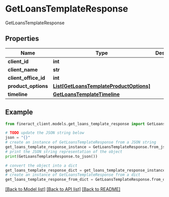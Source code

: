 # GetLoansTemplateResponse

GetLoansTemplateResponse

## Properties

Name | Type | Description | Notes
------------ | ------------- | ------------- | -------------
**client_id** | **int** |  | [optional] 
**client_name** | **str** |  | [optional] 
**client_office_id** | **int** |  | [optional] 
**product_options** | [**List[GetLoansTemplateProductOptions]**](GetLoansTemplateProductOptions.md) |  | [optional] 
**timeline** | [**GetLoansTemplateTimeline**](GetLoansTemplateTimeline.md) |  | [optional] 

## Example

```python
from fineract_client.models.get_loans_template_response import GetLoansTemplateResponse

# TODO update the JSON string below
json = "{}"
# create an instance of GetLoansTemplateResponse from a JSON string
get_loans_template_response_instance = GetLoansTemplateResponse.from_json(json)
# print the JSON string representation of the object
print(GetLoansTemplateResponse.to_json())

# convert the object into a dict
get_loans_template_response_dict = get_loans_template_response_instance.to_dict()
# create an instance of GetLoansTemplateResponse from a dict
get_loans_template_response_from_dict = GetLoansTemplateResponse.from_dict(get_loans_template_response_dict)
```
[[Back to Model list]](../README.md#documentation-for-models) [[Back to API list]](../README.md#documentation-for-api-endpoints) [[Back to README]](../README.md)


